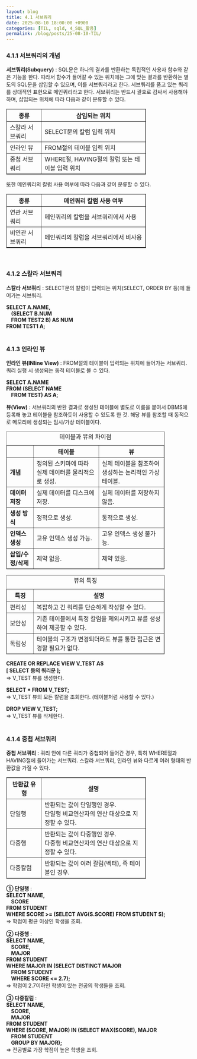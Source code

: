 ```yaml
---
layout: blog
title: 4.1 서브쿼리
date: 2025-08-10 18:00:00 +0900
categories: [TIL, sqld, 4_SQL_활용]
permalink: /blog/posts/25-08-10-TIL/
---
```


### 4.1.1 서브쿼리의 개념

**서브쿼리(Subquery)** : SQL문은 하나의 결과를 반환하는 독립적인 사용자 함수와 같은 기능을 한다. 따라서 함수가 들어갈 수 있는 위치에는 그에 맞는 결과를 반환하는 별도의 SQL문을 삽입할 수 있으며, 이를 서브쿼리라고 한다. 서브쿼리를 품고 있는 쿼리를 상대적인 표현으로 메인쿼리라고 한다. 서브쿼리는 반드시 괄호로 감싸서 사용해야 하며, 삽입되는 위치에 따라 다음과 같이 분류할 수 있다.

<table style="width:75%" border="1">
  <thead>
    <tr>
      <th style="width:25%">종류</th>
      <th>삽입되는 위치</th>
    </tr>
  </thead>
  <tbody>
    <tr>
      <td>스칼라 서브쿼리</td>
      <td>SELECT문의 칼럼 입력 위치</td>
    </tr>
    <tr>
      <td>인라인 뷰</td>
      <td>FROM절의 테이블 입력 위치</td>
    </tr>
    <tr>
      <td>중첩 서브쿼리</td>
      <td>WHERE절, HAVING절의 칼럼 또는 테이블 입력 위치</td>
    </tr>
  </tbody>
</table>

또한 메인쿼리의 칼럼 사용 여부에 따라 다음과 같이 분류할 수 있다.

<table style="width:75%" border="1">
  <thead>
    <tr>
      <th style="width:25%">종류</th>
      <th>메인쿼리 칼럼 사용 여부</th>
    </tr>
  </thead>
  <tbody>
    <tr>
      <td>연관 서브쿼리</td>
      <td>메인쿼리의 칼럼을 서브쿼리에서 사용</td>
    </tr>
    <tr>
      <td>비연관 서브쿼리</td>
      <td>메인쿼리의 칼럼을 서브쿼리에서 비사용</td>
    </tr>
  </tbody>
</table>
<br>

### 4.1.2 스칼라 서브쿼리

**스칼라 서브쿼리** : SELECT문의 칼럼이 입력되는 위치(SELECT, ORDER BY 등)에 들어가는 서브쿼리.

<b>SELECT A.NAME,<br>
&nbsp;&nbsp;&nbsp;&nbsp;(SELECT B.NUM<br>
&nbsp;&nbsp;&nbsp;&nbsp;FROM TEST2 B) AS NUM<br>
FROM TEST1 A;</b><br><br>

### 4.1.3 인라인 뷰

**인라인 뷰(INline View)** : FROM절의 테이블이 입력되는 위치에 들어가는 서브쿼리. 쿼리 실행 시 생성되는 동적 테이블로 볼 수 있다.

<b>SELECT A.NAME<br>
FROM (SELECT NAME<br>
&nbsp;&nbsp;&nbsp;&nbsp;FROM TEST) AS A;</b>

**뷰(View)** : 서브쿼리의 반환 결과로 생성된 테이블에 별도로 이름을 붙여서 DBMS에 등록해 놓고 테이블을 참조하듯이 사용할 수 있도록 한 것. 해당 뷰를 참조할 때 동적으로 메모리에 생성되는 임시/가상 테이블이다.

<table style="width:85%" border="1">
  <caption>테이블과 뷰의 차이점</caption>
  <thead>
    <tr>
      <th style="width:17%"></th>
      <th>테이블</th>
      <th>뷰</th>
    </tr>
  </thead>
  <tbody>
    <tr>
      <td style="font-weight:bold">개념</td>
      <td>정의된 스키마에 따라<br>실제 데이터를 물리적으로 생성.</td>
      <td>실제 테이블을 참조하여<br>생성하는 논리적인 가상 테이블.</td>
    </tr>
    <tr>
      <td style="font-weight:bold">데이터 저장</td>
      <td>실제 데이터를 디스크에 저장.</td>
      <td>실제 데이터를 저장하지 않음.</td>
    </tr>
    <tr>
      <td style="font-weight:bold">생성 방식</td>
      <td>정적으로 생성.</td>
      <td>동적으로 생성.</td>
    </tr>
    <tr>
      <td style="font-weight:bold">인덱스 생성</td>
      <td>고유 인덱스 생성 가능.</td>
      <td>고유 인덱스 생성 불가능.</td>
    </tr>
    <tr>
      <td style="font-weight:bold">삽입/수정/삭제</td>
      <td>제약 없음.</td>
      <td>제약 있음.</td>
    </tr>
  </tbody>
</table>

<table style="width:85%" border="1">
  <caption>뷰의 특징</caption>
  <thead>
    <tr>
      <th style="width:17%">특징</th>
      <th>설명</th>
    </tr>
  </thead>
  <tbody>
    <tr>
      <td>편리성</td>
      <td>복잡하고 긴 쿼리를 단순하게 작성할 수 있다.</td>
    </tr>
    <tr>
      <td>보안성</td>
      <td>기존 테이블에서 특정 칼럼을 제외시키고 뷰를 생성하여 제공할 수 있다.</td>
    </tr>
    <tr>
      <td>독립성</td>
      <td>테이블의 구조가 변경되더라도 뷰를 통한 접근은 변경할 필요가 없다.</td>
    </tr>
  </tbody>
</table>

<b>CREATE OR REPLACE VIEW V_TEST AS<br>
[ SELECT 등의 쿼리문 ];<br></b>
=> V_TEST 뷰를 생성한다.

**SELECT \* FROM V_TEST;**<br>
=> V_TEST 뷰의 모든 칼럼을 조회한다. (테이블처럼 사용할 수 있다.)

**DROP VIEW V_TEST;**<br>
=> V_TEST 뷰를 삭제한다.<br><br>

### 4.1.4 중첩 서브쿼리

**중첩 서브쿼리** : 쿼리 안에 다른 쿼리가 중첩되어 들어간 경우, 특히 WHERE절과 HAVING절에 들어가는 서브쿼리. 스칼라 서브쿼리, 인라인 뷰와 다르게 여러 형태의 반환값을 가질 수 있다.

<table style="width:75%" border="1">
  <thead>
    <tr>
      <th style="width:25%">반환값 유형</th>
      <th>설명</th>
    </tr>
  </thead>
  <tbody>
    <tr>
      <td>단일행</td>
      <td>반환되는 값이 단일행인 경우.<br>단일행 비교연산자의 연산 대상으로 지정할 수 있다.</td>
    </tr>
    <tr>
      <td>다중행</td>
      <td>반환되는 값이 다중행인 경우.<br>다중행 비교연산자의 연산 대상으로 지정할 수 있다.</td>
    </tr>
    <tr>
      <td>다중칼럼</td>
      <td>반환되는 값이 여러 칼럼(벡터), 즉 테이블인 경우.</td>
    </tr>
  </tbody>
</table>

**① 단일행** :<br>
<b>SELECT NAME,<br>
&nbsp;&nbsp;&nbsp;&nbsp;SCORE<br>
FROM STUDENT<br>
WHERE SCORE >= (SELECT AVG(S.SCORE) FROM STUDENT S);<br></b>
=> 학점이 평균 이상인 학생을 조회.

**② 다중행** :<br>
<b>SELECT NAME,<br>
&nbsp;&nbsp;&nbsp;&nbsp;SCORE,<br>
&nbsp;&nbsp;&nbsp;&nbsp;MAJOR<br>
FROM STUDENT<br>
WHERE MAJOR IN (SELECT DISTINCT MAJOR<br>
&nbsp;&nbsp;&nbsp;&nbsp;FROM STUDENT<br>
&nbsp;&nbsp;&nbsp;&nbsp;WHERE SCORE <= 2.7);<br></b>
=> 학점이 2.7이하인 학생이 있는 전공의 학생들을 조회.

**③ 다중칼럼** :<br>
<b>SELECT NAME,<br>
&nbsp;&nbsp;&nbsp;&nbsp;SCORE,<br>
&nbsp;&nbsp;&nbsp;&nbsp;MAJOR<br>
FROM STUDENT<br>
WHERE (SCORE, MAJOR) IN (SELECT MAX(SCORE), MAJOR<br>
&nbsp;&nbsp;&nbsp;&nbsp;FROM STUDENT<br>
&nbsp;&nbsp;&nbsp;&nbsp;GROUP BY MAJOR);<br></b>
=> 전공별로 가장 학점이 높은 학생을 조회.
